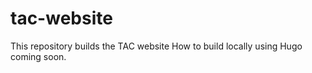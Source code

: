 # tac-website

This repository builds the TAC website
How to build locally using Hugo coming soon.

